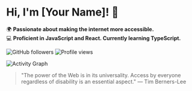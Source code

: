 # Hi, I'm [Your Name]! 👋  
🌍 **Passionate about making the internet more accessible.**  
💻 **Proficient in JavaScript and React. Currently learning TypeScript.**  

![GitHub followers](https://img.shields.io/github/followers/LeoArrr?label=Follow&style=social)
![Profile views](https://komarev.com/ghpvc/?username=LeoArrr&color=blue)


![Activity Graph](https://github-readme-activity-graph.vercel.app/graph?username=LeoArrr&theme=react-dark)


> "The power of the Web is in its universality. Access by everyone regardless of disability is an essential aspect."
— Tim Berners-Lee

